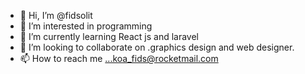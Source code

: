 - 👋 Hi, I’m @fidsolit
- 👀 I’m interested in programming
- 🌱 I’m currently learning React js and laravel
- 💞️ I’m looking to collaborate on .graphics design and web designer.
- 📫 How to reach me ...koa_fids@rocketmail.com

<!---
fidsolit/fidsolit is a ✨ special ✨ repository because its `README.md` (this file) appears on your GitHub profile.
You can click the Preview link to take a look at your changes.
--->

